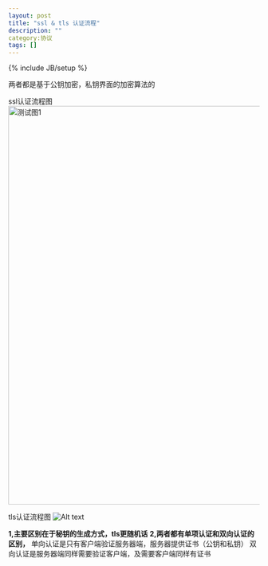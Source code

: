 ```yaml
---
layout: post
title: "ssl & tls 认证流程"
description: ""
category:协议 
tags: []
---
```

{% include JB/setup %}

两者都是基于公钥加密，私钥界面的加密算法的

ssl认证流程图
<img src="http://blog.triompha.com/public/upload/Ssl_handshake_with_two_way_authentication_with_certificates.svg" alt="测试图1" width="800">

tls认证流程图
![Alt text](http://blog.triompha.com/public/upload/bg2014020502.png)

**1,主要区别在于秘钥的生成方式，tls更随机话**
**2,两者都有单项认证和双向认证的区别，**
  单向认证是只有客户端验证服务器端，服务器提供证书（公钥和私钥）
  双向认证是服务器端同样需要验证客户端，及需要客户端同样有证书




